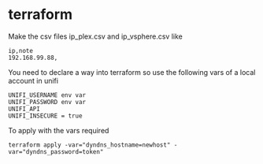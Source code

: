# terraform

Make the csv files ip_plex.csv and ip_vsphere.csv like

```csv
ip,note
192.168.99.88,
```

You need to declare a way into terraform so use the following vars of a local account in unifi

```shell
UNIFI_USERNAME env var
UNIFI_PASSWORD env var
UNIFI_API
UNIFI_INSECURE = true
```

To apply with the vars required

```shell
terraform apply -var="dyndns_hostname=newhost" -var="dyndns_password=token"
```